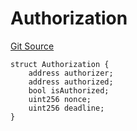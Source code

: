 # Authorization
[Git Source](https://github.com/Level-Money/contracts/blob/dc473999128bb60d87e479b557f6971af65ff8db/src/v2/interfaces/morpho/IMorpho.sol)


```solidity
struct Authorization {
    address authorizer;
    address authorized;
    bool isAuthorized;
    uint256 nonce;
    uint256 deadline;
}
```

